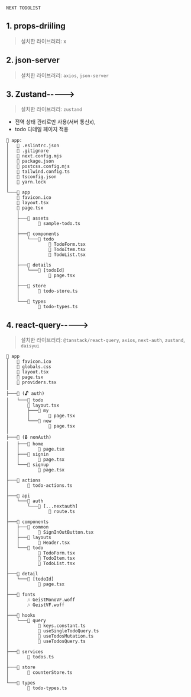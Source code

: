 `NEXT TODOLIST`

## 1. props-driiling

> 설치한 라이브러리: x

## 2. json-server

> 설치한 라이브러리: `axios`, `json-server`

## 3. Zustand----->

> 설치한 라이브러리: `zustand`

- 전역 상태 관리로만 사용(서버 통신x),
- todo 디테일 페이지 적용

```
📂 app:
│   📄 .eslintrc.json
│   📄 .gitignore
│   📄 next.config.mjs
│   📄 package.json
│   📄 postcss.config.mjs
│   📄 tailwind.config.ts
│   📄 tsconfig.json
│   📄 yarn.lock
│
└───📂 app
    📄 favicon.ico
    📄 layout.tsx
    📄 page.tsx
    │
    ├───📂 assets
    │       📄 sample-todo.ts
    │
    ├───📂 components
    │   └───📂 todo
    │           📄 TodoForm.tsx
    │           📄 TodoItem.tsx
    │           📄 TodoList.tsx
    │
    ├───📂 details
    │   └───📂 [todoId]
    │           📄 page.tsx
    │
    ├───📂 store
    │       📄 todo-store.ts
    │
    └───📂 types
            📄 todo-types.ts
```

## 4. react-query----->

> 설치한 라이브러리: `@tanstack/react-query`, `axios`, `next-auth`, `zustand`, `daisyui`

```
📂 app
│   📄 favicon.ico
│   🎨 globals.css
│   📄 layout.tsx
│   📄 page.tsx
│   📄 providers.tsx
│
├───📂 (🔓 auth)
│   └───📂 todo
│       📄 layout.tsx
│       ├───📂 my
│       │       📄 page.tsx
│       └───📂 new
│               📄 page.tsx
│
├───📂 (🔒 nonAuth)
│   ├───📂 home
│   │       📄 page.tsx
│   ├───📂 signin
│   │       📄 page.tsx
│   └───📂 signup
│           📄 page.tsx
│
├───📂 actions
│       📄 todo-actions.ts
│
├───📂 api
│   └───📂 auth
│       └───📂 [...nextauth]
│               📄 route.ts
│
├───📂 components
│   ├───📂 common
│   │       📄 SignInOutButton.tsx
│   ├───📂 layouts
│   │       📄 Header.tsx
│   └───📂 todo
│           📄 TodoForm.tsx
│           📄 TodoItem.tsx
│           📄 TodoList.tsx
│
├───📂 detail
│   └───📂 [todoId]
│           📄 page.tsx
│
├───📂 fonts
│       🎶 GeistMonoVF.woff
│       🎶 GeistVF.woff
│
├───📂 hooks
│   └───📂 query
│           📄 keys.constant.ts
│           📄 useSingleTodoQuery.ts
│           📄 useTodosMutation.ts
│           📄 useTodosQuery.ts
│
├───📂 services
│       📄 todos.ts
│
├───📂 store
│       📄 counterStore.ts
│
└───📂 types
        📄 todo-types.ts
```
